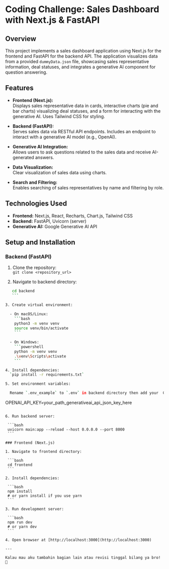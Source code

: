 
# Coding Challenge: Sales Dashboard with Next.js & FastAPI

## Overview

This project implements a sales dashboard application using Next.js for the frontend and FastAPI for the backend API. The application visualizes data from a provided `dummyData.json` file, showcasing sales representative information, deal statuses, and integrates a generative AI component for question answering.

## Features

* **Frontend (Next.js):**  
  Displays sales representative data in cards, interactive charts (pie and bar charts) visualizing deal statuses, and a form for interacting with the generative AI. Uses Tailwind CSS for styling.

* **Backend (FastAPI):**  
  Serves sales data via RESTful API endpoints. Includes an endpoint to interact with a generative AI model (e.g., OpenAI).

* **Generative AI Integration:**  
  Allows users to ask questions related to the sales data and receive AI-generated answers.

* **Data Visualization:**  
  Clear visualization of sales data using charts.

* **Search and Filtering:**  
  Enables searching of sales representatives by name and filtering by role.

## Technologies Used

* **Frontend:** Next.js, React, Recharts, Chart.js, Tailwind CSS  
* **Backend:** FastAPI, Uvicorn (server)  
* **Generative AI:** Google Generative AI API 

## Setup and Installation

### Backend (FastAPI)

1. Clone the repository:  
   `git clone <repository_url>`

2. Navigate to backend directory:  
 ```bash
    cd backend
    ```

3. Create virtual environment:  

   - On macOS/Linux:  
     ```bash
     python3 -m venv venv
     source venv/bin/activate
     ```
   
   - On Windows:   
     ```powershell
     python -m venv venv
     .\venv\Scripts\activate
     ```

4. Install dependencies:   
   `pip install -r requirements.txt`

5. Set environment variables:

   Rename `.env_example` to `.env` in backend directory then add your  Google Generative AI json key:

   ```
   OPENAI_API_KEY=your_path_generativeai_api_json_key_here
   ```

6. Run backend server:

    ```bash
    uvicorn main:app --reload --host 0.0.0.0 --port 8000
    ```

### Frontend (Next.js)

1. Navigate to frontend directory:

    ```bash
    cd frontend
    ```

2. Install dependencies:

    ```bash
    npm install 
    # or yarn install if you use yarn 
    ```

3. Run development server:

    ```bash 
    npm run dev 
    # or yarn dev 
    ```

4. Open browser at [http://localhost:3000](http://localhost:3000)

---

Kalau mau aku tambahin bagian lain atau revisi tinggal bilang ya bro! 🚀
